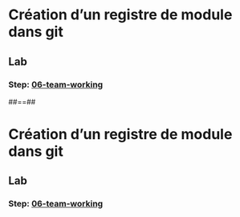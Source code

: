<!-- .slide: class="exercice" data-type-show="gcp prez" -->

# Création d’un registre de module dans git

## Lab

### Step: [06-team-working](https://github.com/sfeir-open-source/sfeir-school-terraform/tree/main/steps/gcp/06-team-working)

##==##

<!-- .slide: class="exercice" data-type-show="aws" -->

# Création d’un registre de module dans git

## Lab

### Step: [06-team-working](https://github.com/sfeir-open-source/sfeir-school-terraform/tree/main/steps/aws/06-team-working)
